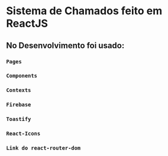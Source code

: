 # Sistema de Chamados feito em ReactJS



## No Desenvolvimento foi usado:


### `Pages`

### `Components`

### `Contexts`

### `Firebase`

### `Toastify`

### `React-Icons`

### `Link do react-router-dom`
